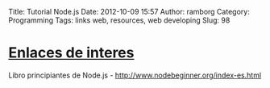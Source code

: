 Title: Tutorial Node.js
Date: 2012-10-09 15:57
Author: ramborg
Category: Programming
Tags: links web, resources, web developing
Slug: 98

<span style="text-decoration: underline;">Enlaces de interes</span>
===================================================================

Libro principiantes de Node.js -
<http://www.nodebeginner.org/index-es.html>

 

 
